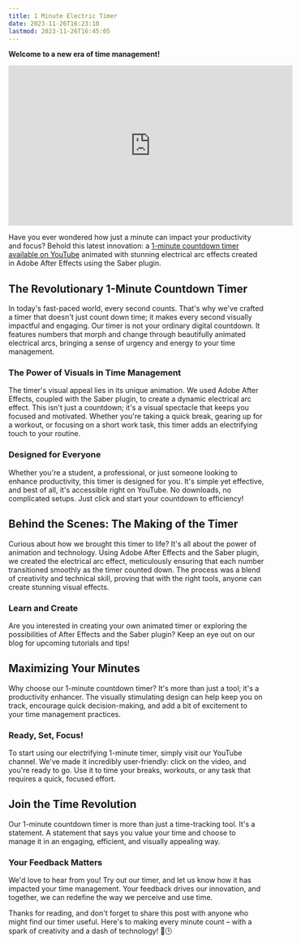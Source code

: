 ```yaml
---
title: 1 Minute Electric Timer
date: 2023-11-26T16:23:10
lastmod: 2023-11-26T16:45:05
---
```


**Welcome to a new era of time management!**

<div class="iframe-16-9-container">
<iframe class="youTubeIframe" width="560" height="315" src="https://www.youtube.com/embed/6QMntku-O6A" title="YouTube video player" frameborder="0" allow="accelerometer; autoplay; clipboard-write; encrypted-media; gyroscope; picture-in-picture; web-share" allowfullscreen></iframe>
</div>

Have you ever wondered how just a minute can impact your productivity and focus? Behold this latest innovation: a [1-minute countdown timer available on YouTube](https://youtu.be/6QMntku-O6A?si=A_PuEe9UCPl65eLp) animated with stunning electrical arc effects created in Adobe After Effects using the Saber plugin.

## The Revolutionary 1-Minute Countdown Timer

In today's fast-paced world, every second counts. That's why we've crafted a timer that doesn't just count down time; it makes every second visually impactful and engaging. Our timer is not your ordinary digital countdown. It features numbers that morph and change through beautifully animated electrical arcs, bringing a sense of urgency and energy to your time management.

### The Power of Visuals in Time Management

The timer's visual appeal lies in its unique animation. We used Adobe After Effects, coupled with the Saber plugin, to create a dynamic electrical arc effect. This isn't just a countdown; it's a visual spectacle that keeps you focused and motivated. Whether you're taking a quick break, gearing up for a workout, or focusing on a short work task, this timer adds an electrifying touch to your routine.

### Designed for Everyone

Whether you're a student, a professional, or just someone looking to enhance productivity, this timer is designed for you. It's simple yet effective, and best of all, it's accessible right on YouTube. No downloads, no complicated setups. Just click and start your countdown to efficiency!

## Behind the Scenes: The Making of the Timer

Curious about how we brought this timer to life? It's all about the power of animation and technology. Using Adobe After Effects and the Saber plugin, we created the electrical arc effect, meticulously ensuring that each number transitioned smoothly as the timer counted down. The process was a blend of creativity and technical skill, proving that with the right tools, anyone can create stunning visual effects.

### Learn and Create

Are you interested in creating your own animated timer or exploring the possibilities of After Effects and the Saber plugin? Keep an eye out on our blog for upcoming tutorials and tips!

## Maximizing Your Minutes

Why choose our 1-minute countdown timer? It's more than just a tool; it's a productivity enhancer. The visually stimulating design can help keep you on track, encourage quick decision-making, and add a bit of excitement to your time management practices.

### Ready, Set, Focus!

To start using our electrifying 1-minute timer, simply visit our YouTube channel. We've made it incredibly user-friendly: click on the video, and you're ready to go. Use it to time your breaks, workouts, or any task that requires a quick, focused effort.

## Join the Time Revolution

Our 1-minute countdown timer is more than just a time-tracking tool. It's a statement. A statement that says you value your time and choose to manage it in an engaging, efficient, and visually appealing way.

### Your Feedback Matters

We'd love to hear from you! Try out our timer, and let us know how it has impacted your time management. Your feedback drives our innovation, and together, we can redefine the way we perceive and use time.

Thanks for reading, and don't forget to share this post with anyone who might find our timer useful. Here's to making every minute count – with a spark of creativity and a dash of technology! 🌟🕒
